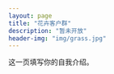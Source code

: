 ```yaml
---
layout: page
title: "花卉客户群"
description: "暂未开放" 
header-img: "img/grass.jpg"
---
```


这一页填写你的自我介绍。





